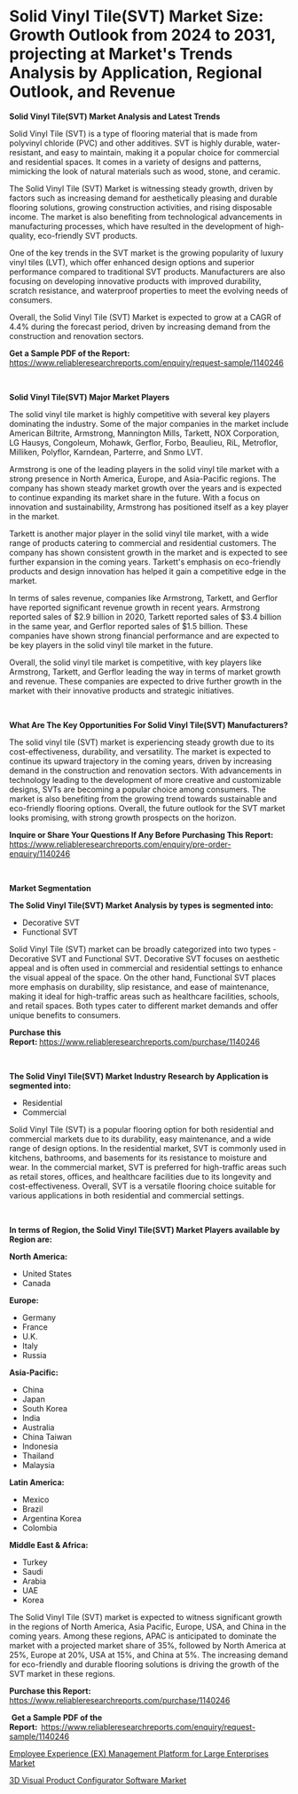 <p><h1>Solid Vinyl Tile(SVT) Market Size: Growth Outlook from 2024 to 2031, projecting at Market's Trends Analysis by Application, Regional Outlook, and Revenue</h1></p><p><strong>Solid Vinyl Tile(SVT) Market Analysis and Latest Trends</strong></p>
<p><p>Solid Vinyl Tile (SVT) is a type of flooring material that is made from polyvinyl chloride (PVC) and other additives. SVT is highly durable, water-resistant, and easy to maintain, making it a popular choice for commercial and residential spaces. It comes in a variety of designs and patterns, mimicking the look of natural materials such as wood, stone, and ceramic.</p><p>The Solid Vinyl Tile (SVT) Market is witnessing steady growth, driven by factors such as increasing demand for aesthetically pleasing and durable flooring solutions, growing construction activities, and rising disposable income. The market is also benefiting from technological advancements in manufacturing processes, which have resulted in the development of high-quality, eco-friendly SVT products.</p><p>One of the key trends in the SVT market is the growing popularity of luxury vinyl tiles (LVT), which offer enhanced design options and superior performance compared to traditional SVT products. Manufacturers are also focusing on developing innovative products with improved durability, scratch resistance, and waterproof properties to meet the evolving needs of consumers.</p><p>Overall, the Solid Vinyl Tile (SVT) Market is expected to grow at a CAGR of 4.4% during the forecast period, driven by increasing demand from the construction and renovation sectors.</p></p>
<p><strong>Get a Sample PDF of the Report:&nbsp;</strong> <a href="https://www.reliableresearchreports.com/enquiry/request-sample/1140246">https://www.reliableresearchreports.com/enquiry/request-sample/1140246</a></p>
<p>&nbsp;</p>
<p><strong>Solid Vinyl Tile(SVT) Major Market Players</strong></p>
<p><p>The solid vinyl tile market is highly competitive with several key players dominating the industry. Some of the major companies in the market include American Biltrite, Armstrong, Mannington Mills, Tarkett, NOX Corporation, LG Hausys, Congoleum, Mohawk, Gerflor, Forbo, Beaulieu, RiL, Metroflor, Milliken, Polyflor, Karndean, Parterre, and Snmo LVT.</p><p>Armstrong is one of the leading players in the solid vinyl tile market with a strong presence in North America, Europe, and Asia-Pacific regions. The company has shown steady market growth over the years and is expected to continue expanding its market share in the future. With a focus on innovation and sustainability, Armstrong has positioned itself as a key player in the market.</p><p>Tarkett is another major player in the solid vinyl tile market, with a wide range of products catering to commercial and residential customers. The company has shown consistent growth in the market and is expected to see further expansion in the coming years. Tarkett's emphasis on eco-friendly products and design innovation has helped it gain a competitive edge in the market.</p><p>In terms of sales revenue, companies like Armstrong, Tarkett, and Gerflor have reported significant revenue growth in recent years. Armstrong reported sales of $2.9 billion in 2020, Tarkett reported sales of $3.4 billion in the same year, and Gerflor reported sales of $1.5 billion. These companies have shown strong financial performance and are expected to be key players in the solid vinyl tile market in the future.</p><p>Overall, the solid vinyl tile market is competitive, with key players like Armstrong, Tarkett, and Gerflor leading the way in terms of market growth and revenue. These companies are expected to drive further growth in the market with their innovative products and strategic initiatives.</p></p>
<p>&nbsp;</p>
<p><strong>What Are The Key Opportunities For Solid Vinyl Tile(SVT) Manufacturers?</strong></p>
<p><p>The solid vinyl tile (SVT) market is experiencing steady growth due to its cost-effectiveness, durability, and versatility. The market is expected to continue its upward trajectory in the coming years, driven by increasing demand in the construction and renovation sectors. With advancements in technology leading to the development of more creative and customizable designs, SVTs are becoming a popular choice among consumers. The market is also benefiting from the growing trend towards sustainable and eco-friendly flooring options. Overall, the future outlook for the SVT market looks promising, with strong growth prospects on the horizon.</p></p>
<p><strong>Inquire or Share Your Questions If Any Before Purchasing This Report:</strong> <a href="https://www.reliableresearchreports.com/enquiry/pre-order-enquiry/1140246">https://www.reliableresearchreports.com/enquiry/pre-order-enquiry/1140246</a></p>
<p>&nbsp;</p>
<p><strong>Market Segmentation</strong></p>
<p><strong>The Solid Vinyl Tile(SVT) Market Analysis by types is segmented into:</strong></p>
<p><ul><li>Decorative SVT</li><li>Functional SVT</li></ul></p>
<p><p>Solid Vinyl Tile (SVT) market can be broadly categorized into two types - Decorative SVT and Functional SVT. Decorative SVT focuses on aesthetic appeal and is often used in commercial and residential settings to enhance the visual appeal of the space. On the other hand, Functional SVT places more emphasis on durability, slip resistance, and ease of maintenance, making it ideal for high-traffic areas such as healthcare facilities, schools, and retail spaces. Both types cater to different market demands and offer unique benefits to consumers.</p></p>
<p><strong>Purchase this Report:&nbsp;</strong><a href="https://www.reliableresearchreports.com/purchase/1140246">https://www.reliableresearchreports.com/purchase/1140246</a></p>
<p>&nbsp;</p>
<p><strong>The Solid Vinyl Tile(SVT) Market Industry Research by Application is segmented into:</strong></p>
<p><ul><li>Residential</li><li>Commercial</li></ul></p>
<p><p>Solid Vinyl Tile (SVT) is a popular flooring option for both residential and commercial markets due to its durability, easy maintenance, and a wide range of design options. In the residential market, SVT is commonly used in kitchens, bathrooms, and basements for its resistance to moisture and wear. In the commercial market, SVT is preferred for high-traffic areas such as retail stores, offices, and healthcare facilities due to its longevity and cost-effectiveness. Overall, SVT is a versatile flooring choice suitable for various applications in both residential and commercial settings.</p></p>
<p>&nbsp;</p>
<p><strong>In terms of Region, the Solid Vinyl Tile(SVT) Market Players available by Region are:</strong></p>
<p>
    <p> <strong> North America: </strong>
        <ul>
            <li>United States</li>
            <li>Canada</li>
        </ul>
        </p> 
    <p> <strong> Europe: </strong>
        <ul>
            <li>Germany</li>
            <li>France</li>
            <li>U.K.</li>
            <li>Italy</li>
            <li>Russia</li>
        </ul>
        </p> 
    <p> <strong> Asia-Pacific: </strong>
        <ul>
            <li>China</li>
            <li>Japan</li>
            <li>South Korea</li>
            <li>India</li>
            <li>Australia</li>
            <li>China Taiwan</li>
            <li>Indonesia</li>
            <li>Thailand</li>
            <li>Malaysia</li>
        </ul>
        </p> 
    <p> <strong> Latin America: </strong>
        <ul>
            <li>Mexico</li>
            <li>Brazil</li>
            <li>Argentina Korea</li>
            <li>Colombia</li>
        </ul>
        </p> 
    <p> <strong> Middle East & Africa: </strong>
        <ul>
            <li>Turkey</li>
            <li>Saudi</li>
            <li>Arabia</li>
            <li>UAE</li>
            <li>Korea</li>
        </ul>
    </p>
    </p>
<p><p>The Solid Vinyl Tile (SVT) market is expected to witness significant growth in the regions of North America, Asia Pacific, Europe, USA, and China in the coming years. Among these regions, APAC is anticipated to dominate the market with a projected market share of 35%, followed by North America at 25%, Europe at 20%, USA at 15%, and China at 5%. The increasing demand for eco-friendly and durable flooring solutions is driving the growth of the SVT market in these regions.</p></p>
<p><strong>Purchase this Report: </strong><a href="https://www.reliableresearchreports.com/purchase/1140246">https://www.reliableresearchreports.com/purchase/1140246</a></p>
<p>&nbsp;<strong>Get a Sample PDF of the Report:&nbsp;&nbsp;</strong><a href="https://www.reliableresearchreports.com/enquiry/request-sample/1140246">https://www.reliableresearchreports.com/enquiry/request-sample/1140246</a></p>
<p><strong></strong></p>
<p><p><a href="https://github.com/BryceTownsendr/Market-Research-Report-List-3/blob/main/employee-experience-ex-management-platform-for-large-enterprises-market.md">Employee Experience (EX) Management Platform for Large Enterprises Market</a></p><p><a href="https://github.com/Glendatilghmankmgz0rbhwpy/Market-Research-Report-List-1/blob/main/3d-visual-product-configurator-software-market.md">3D Visual Product Configurator Software Market</a></p></p>